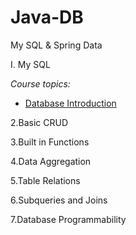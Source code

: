# Java-DB
My SQL &amp; Spring Data

I. My SQL

_Course topics:_

- <a href="https://github.com/Evuns/JavaOOP/tree/master/src/WorkingWithAbstraction" target="_blank">Database Introduction</a>

2.Basic CRUD

3.Built in Functions

4.Data Aggregation

5.Table Relations

6.Subqueries and Joins

7.Database Programmability
